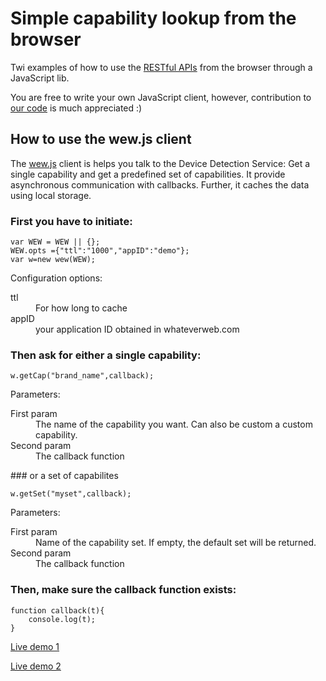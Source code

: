 # Simple capability lookup from the browser
Twi examples of how to use the [RESTful APIs](https://github.com/whateverweb/device-detection/blob/master/README.md) from the browser through a JavaScript lib.

You are free to write your own JavaScript client, however, contribution to [our code](https://github.com/whateverweb/device-detection/blob/master/examples/js/wew.js) is much appreciated :)

## How to use the wew.js client
The [wew.js](https://github.com/whateverweb/device-detection/blob/master/examples/js/wew.js) client is helps you talk to the Device Detection Service: Get a single capability and get a predefined set of capabilities. It provide asynchronous communication with callbacks. Further, it caches the data using local storage.

### First you have to initiate:

    var WEW = WEW || {};
    WEW.opts ={"ttl":"1000","appID":"demo"};
    var w=new wew(WEW);

Configuration options:
<dl>
	<dt>ttl</dt>
	<dd>For how long to cache</dd>
	<dt>appID</dt>
	<dd>your application ID obtained in whateverweb.com</dd>
</dl>

### Then ask for either a single capability:

	w.getCap("brand_name",callback);

Parameters:
<dl>
	<dt>First param</dt>
	<dd>The name of the capability you want. Can also be custom a custom capability.</dd>
	<dt>Second param</dt>
	<dd>The callback function</dd>
</dl>
### or a set of capabilites

	w.getSet("myset",callback);
Parameters:
<dl>
	<dt>First param</dt>
	<dd>Name of the capability set. If empty, the default set will be returned.</dd>
	<dt>Second param</dt>
	<dd>The callback function</dd>
</dl>

### Then, make sure the callback function exists:
	
	function callback(t){
        console.log(t);
    }

[Live demo 1](http://demo.wew.io/device-detection/examples/APIdemo/index.html)

[Live demo 2](http://demo.wew.io/device-detection/examples/APIdemo/index2.html)